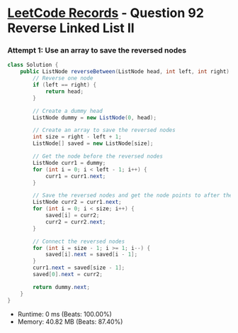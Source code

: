 # [LeetCode Records](../../README.md) - Question 92 Reverse Linked List II

### Attempt 1: Use an array to save the reversed nodes
```java
class Solution {
    public ListNode reverseBetween(ListNode head, int left, int right) {
        // Reverse one node
        if (left == right) {
            return head;
        }

        // Create a dummy head
        ListNode dummy = new ListNode(0, head);

        // Create an array to save the reversed nodes
        int size = right - left + 1;
        ListNode[] saved = new ListNode[size];

        // Get the node before the reversed nodes
        ListNode curr1 = dummy;
        for (int i = 0; i < left - 1; i++) {
            curr1 = curr1.next;
        }

        // Save the reversed nodes and get the node points to after the reversed node
        ListNode curr2 = curr1.next;
        for (int i = 0; i < size; i++) {
            saved[i] = curr2;
            curr2 = curr2.next;
        }

        // Connect the reversed nodes
        for (int i = size - 1; i >= 1; i--) {
            saved[i].next = saved[i - 1];
        }
        curr1.next = saved[size - 1];
        saved[0].next = curr2;

        return dummy.next;
    }
}
```
- Runtime: 0 ms (Beats: 100.00%)
- Memory: 40.82 MB (Beats: 87.40%)

<br>

